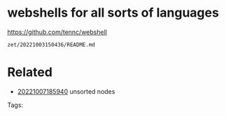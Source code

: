 # webshells for all sorts of languages
https://github.com/tennc/webshell

` zet/20221003150436/README.md `

# Related

- [20221007185940](/zet/20221007185940/README.md) unsorted nodes

Tags:

    
